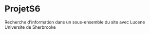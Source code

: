 # ProjetS6
Recherche d’information dans un sous-ensemble du site avec Lucene
Universite de Sherbrooke
